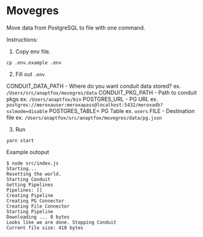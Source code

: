# Movegres

Move data from PostgreSQL to file with one command. 

Instructions:

1. Copy env file.

```
cp .env.example .env
```

2. Fill out `.env`

CONDUIT_DATA_PATH - Where do you want conduit data stored? ex. `/Users/src/anaptfox/movegres/data`
CONDUIT_PKG_PATH - Path to conduit pkgs ex. `/Users/anaptfox/bin`
POSTGRES_URL - PG URL ex. `postgres://meroxauser:meroxapass@localhost:5432/meroxadb?sslmode=disable`
POSTGRES_TABLE= PG Table ex. `users`
FILE - Destination file ex. `/Users/anaptfox/src/anaptfox/movegres/data/pg.json`

3. Run

```
yarn start
```

Example outoput

```
$ node src/index.js
Starting...
Resetting the world.
Starting Conduit
Getting Pipelines
Pipelines: []
Creating Pipeline
Creating PG Connector
Creating File Connector
Starting Pipeline
Downloading ... 0 bytes
Looks like we are done. Stopping Conduit
Current file size: 410 bytes
```